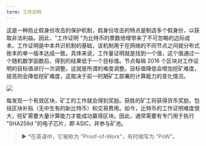 ```yaml
---
term: 工作证明
---
```

这是一种防止假身份攻击的保护机制，假身份攻击的特点是制造多个假身份，以获取非法利益。因此，"工作证明 "为比特币的票数倍增带来了不可忽略的边际成本。工作证明是中本共识机制的基础，该机制用于在网络的不同节点之间就分布式账本的单一版本达成一致。具体来说，工作量证明就是找到一个值，这个值通过一个随机数学函数后，得到的结果低于一个目标值。节点每隔 2016 个区块对工作证明的目标值进行一次调整。这就是所谓的难度调整。目标值降低会增加挖矿难度，提高则会降低挖矿难度，这取决于前一时期矿工部署的计算能力的变化情况。

![](../../dictionnaire/assets/34.webp)

每发现一个有效区块，矿工的工作就会得到奖励。获胜的矿工将获得货币奖励，包括区块补贴（无中生有的新比特币）和交易费用。如今，比特币的工作证明难度很大，挖矿需要大量计算能力才能成功赢得区块。因此，通常需要有专门用于执行 "SHA256d "的电子芯片，即 ASIC，并参与矿池。

> ► *在英语中，它被称为 "Proof-of-Work"，有时缩写为 "PoW"。